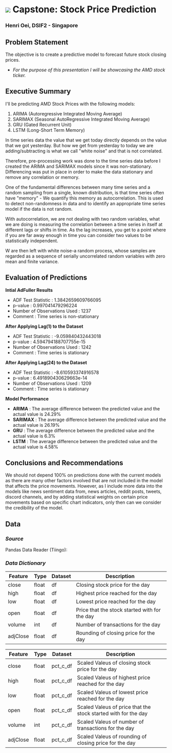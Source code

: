 # ![](https://ga-dash.s3.amazonaws.com/production/assets/logo-9f88ae6c9c3871690e33280fcf557f33.png) Capstone: Stock Price Prediction 

### Henri Oei, DSIF2 - Singapore

## Problem Statement

The objective is to create a predictive model to forecast future stock closing prices.
- *For the purpose of this presentation I will be showcasing the AMD stock ticker.*

## Executive Summary

I'll be predicting AMD Stock Prices with the following models:

1. ARIMA (Autoregressive Integrated Moving Average)
2. SARIMAX (Seasonal AutoRegressive Integrated Moving Average)
3. GRU (Gated Recurrent Unit)
4. LSTM (Long-Short Term Memory)

In time series data the value that we get today directly depends on the value that we got yesterday. But how we get from yesterday to today we are adding/subtracting is what we call "white noise" and that is not correlated.

Therefore, pre-processing work was done to the time series data before I created the ARIMA and SARIMAX models since it was non-stationary. Differencing was put in place in order to make the data stationary and remove any correlation or memory.

One of the fundamental differences between many time series and a random sampling from a single, known distribution, is that time series often have "memory" - We quantify this memory as autocorrelation. This is used to detect non-randomness in data and to identify an appropriate time series model if the data is not random.

With autocorrelation, we are not dealing with two random variables, what we are doing is measuring the correlation between a time series in itself at different lags or shifts in time. As the lag increases, you get to a point where if you are far away enough in time you can consider two values to be statistically independent.

W are then left with white noise-a random process, whose samples are regarded as a sequence of serially uncorrelated random variables with zero mean and finite variance.


## Evaluation of Predictions

**Intial AdFuller Results**
- ADF Test Statistic : 1.3842659609766095
- p-value : 0.997041479296224
- Number of Observations Used : 1237
- Comment : Time series is non-stationary

**After Applying Lag(1) to the Dataset**
- ADF Test Statistic : -9.059840432443018
- p-value : 4.594794188707755e-15
- Number of Observations Used : 1242
- Comment : Time series is stationary

**After Applying Lag(24) to the Dataset**
- ADF Test Statistic : -8.610593374916578
- p-value : 6.491890430629663e-14
- Number of Observations Used : 1209
- Comment : Time series is stationary

**Model Performance**
- **ARIMA** : The average difference between the predicted value and the actual value is 24.29%
- **SARIMAX** : The average difference between the predicted value and the actual value is 26.19%
- **GRU** : The average difference between the predicted value and the actual value is 6.3%
- **LSTM** : The average difference between the predicted value and the actual value is 4.58%

## Conclusions and Recommendations

We should not depend 100% on predictions done with the current models as there are many other factors involved that are not included in the model that affects the price movements. However, as I include more data into the models like news sentiment data from, news articles, reddit posts, tweets, discord channels, and by adding statistical weights on certain price movements based on specific chart indicators, only then can we consider the credibility of the model.


## Data

### *Source*

Pandas Data Reader (Tiingo):

### *Data Dictionary*

|Feature|Type|Dataset|Description|
|---|---|---|---|
|close|float|df|Closing stock price for the day| 
|high|float|df|Highest price reached for the day|
|low|float|df|Lowest price reached for the day|
|open|float|df|Price that the stock started with for the day|
|volume|int|df|Number of transactions for the day|
|adjClose|float|df|Rounding of closing price for the day|

|Feature|Type|Dataset|Description|
|---|---|---|---|
|close|float|pct_c_df|Scaled Valeus of closing stock price for the day| 
|high|float|pct_c_df|Scaled Valeus of highest price reached for the day|
|low|float|pct_c_df|Scaled Valeus of lowest price reached for the day|
|open|float|pct_c_df|Scaled Valeus of price that the stock started with for the day|
|volume|int|pct_c_df|Scaled Valeus of number of transactions for the day|
|adjClose|float|pct_c_df|Scaled Valeus of rounding of closing price for the day|
